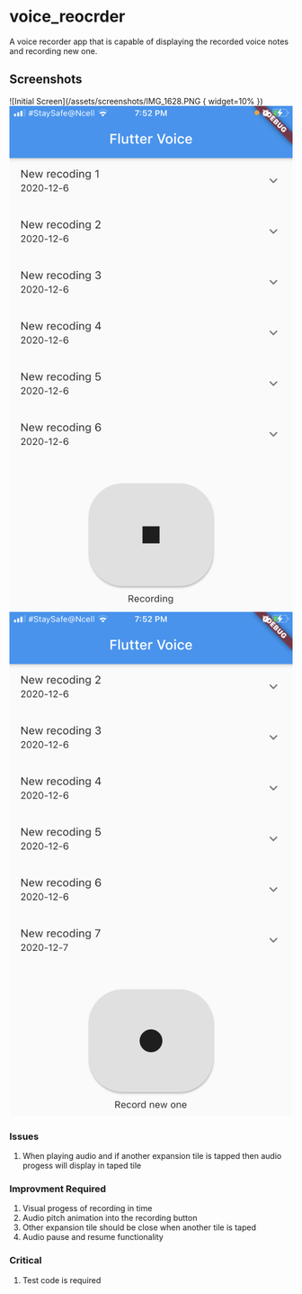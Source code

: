 # voice_reocrder

A voice recorder app that is capable of displaying the recorded voice notes  
and recording new one.

## Screenshots

![Initial Screen](/assets/screenshots/IMG_1628.PNG { widget=10% })
![Recording Screen](/assets/screenshots/IMG_1629.PNG)
![Recording Complete Screen](/assets/screenshots/IMG_1630.PNG)

### Issues

1. When playing audio and if another expansion tile is tapped then audio progess will display in taped tile

### Improvment Required

1. Visual progess of recording in time
2. Audio pitch animation into the recording button
3. Other expansion tile should be close when another tile is taped
4. Audio pause and resume functionality

### Critical

1. Test code is required
